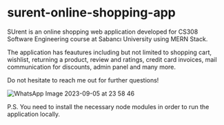 # surent-online-shopping-app

SUrent is an online shopping web application developed for CS308 Software Engineering course at Sabancı University using MERN Stack.

The application has feautures including but not limited to shopping cart, wishlist, returning a product, review and ratings, credit card invoices, mail communication for discounts, admin panel and many more.

Do not hesitate to reach me out for further questions!

![WhatsApp Image 2023-09-05 at 23 58 46](https://github.com/eyluloyku/surent-online-shopping-app/assets/116841987/7d80c217-e747-482f-a23b-83c868884d57)

P.S. You need to install the necessary node modules in order to run the application locally.
